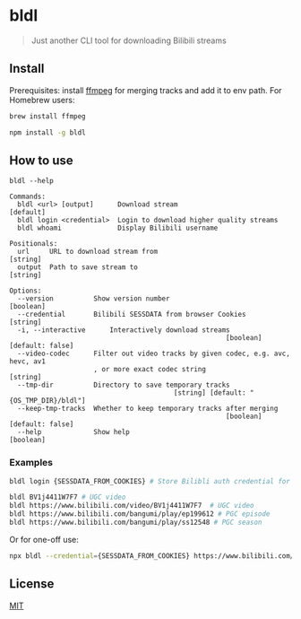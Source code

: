 # bldl

> Just another CLI tool for downloading Bilibili streams

## Install

Prerequisites: install [ffmpeg](https://ffmpeg.org/download.html) for merging tracks and add it to env path. For Homebrew users:

```sh
brew install ffmpeg
```

```sh
npm install -g bldl
```

## How to use

`bldl --help`

```
Commands:
  bldl <url> [output]      Download stream                             [default]
  bldl login <credential>  Login to download higher quality streams
  bldl whoami              Display Bilibili username

Positionals:
  url     URL to download stream from                                   [string]
  output  Path to save stream to                                        [string]

Options:
  --version          Show version number                               [boolean]
  --credential       Bilibili SESSDATA from browser Cookies             [string]
  -i, --interactive      Interactively download streams
                                                      [boolean] [default: false]
  --video-codec      Filter out video tracks by given codec, e.g. avc, hevc, av1
                     , or more exact codec string                       [string]
  --tmp-dir          Directory to save temporary tracks
                                         [string] [default: "{OS_TMP_DIR}/bldl"]
  --keep-tmp-tracks  Whether to keep temporary tracks after merging
                                                      [boolean] [default: false]
  --help             Show help                                         [boolean]
```

### Examples

```sh
bldl login {SESSDATA_FROM_COOKIES} # Store Bilibli auth credential for downloading high quality streams

bldl BV1j4411W7F7 # UGC video
bldl https://www.bilibili.com/video/BV1j4411W7F7  # UGC video
bldl https://www.bilibili.com/bangumi/play/ep199612 # PGC episode
bldl https://www.bilibili.com/bangumi/play/ss12548 # PGC season
```

Or for one-off use:

```sh
npx bldl --credential={SESSDATA_FROM_COOKIES} https://www.bilibili.com/video/BV1j4411W7F7
```

## License

[MIT](./LICENSE)
